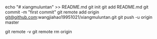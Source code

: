 echo "# xiangmuluntan" >> README.md
git init
git add README.md
git commit -m "first commit"
git remote add origin git@github.com:wangjiahao19951021/xiangmuluntan.git
git push -u origin master

git remote -v
git remote rm origin


